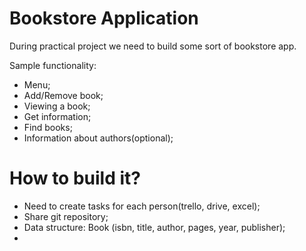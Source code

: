 # Bookstore Application

During practical project we need to build some sort of bookstore app.

Sample functionality:
- Menu;
- Add/Remove book;
- Viewing a book;
- Get information;
- Find books;
- Information about authors(optional);

# How to build it?
- Need to create tasks for each person(trello, drive, excel);
- Share git repository;
- Data structure: Book (isbn, title, author, pages, year, publisher);
- 
